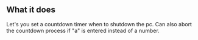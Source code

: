 ## What it does ##

Let's you set a countdown timer when to shutdown the pc.
Can also abort the countdown process if "a" is entered instead of a number.
